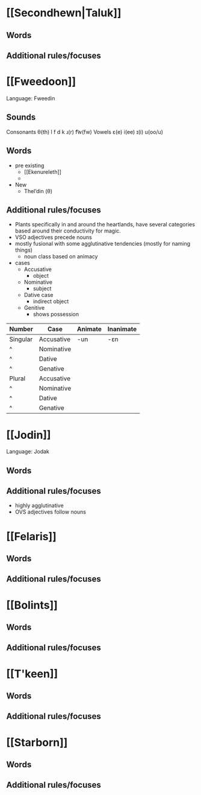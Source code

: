 # [[Secondhewn|Taluk]]
## Words

## Additional rules/focuses
# [[Fweedoon]]
Language: Fweedin
## Sounds
Consonants
θ(th) l f d k ɹ(r) f͡w(fw)
Vowels 
ɛ(e) i(ee) ɪ(i) u(oo/u)
## Words
- pre existing
	- [[Ekenureleth]]
	- 
- New
	- Thel’din (θ)
## Additional rules/focuses
- Plants specifically in and around the heartlands, have several categories based around their conductivity for magic. 
- VSO adjectives precede nouns
- mostly fusional with some agglutinative tendencies (mostly for naming things) 
	- noun class based on animacy
- cases 
	- Accusative
		- object
	- Nominative 
		- subject
	- Dative case
		- indirect object
	- Genitive
		- shows possession

| Number   | Case       | Animate | Inanimate |
| -------- | ---------- | ------- | --------- |
| Singular | Accusative | -un     | -ɛn       |
| ^        | Nominative |         |           |
| ^        | Dative     |         |           |
| ^        | Genative   |         |           |
| Plural   | Accusative |         |           |
| ^        | Nominative |         |           |
| ^        | Dative     |         |           |
| ^        | Genative   |         |           |

# [[Jodin]]
Language: Jodak
## Words

## Additional rules/focuses
- highly agglutinative 
- OVS adjectives follow nouns
# [[Felaris]]
## Words

## Additional rules/focuses
# [[Bolints]]
## Words

## Additional rules/focuses
# [[T'keen]]
## Words

## Additional rules/focuses
# [[Starborn]]
## Words

## Additional rules/focuses